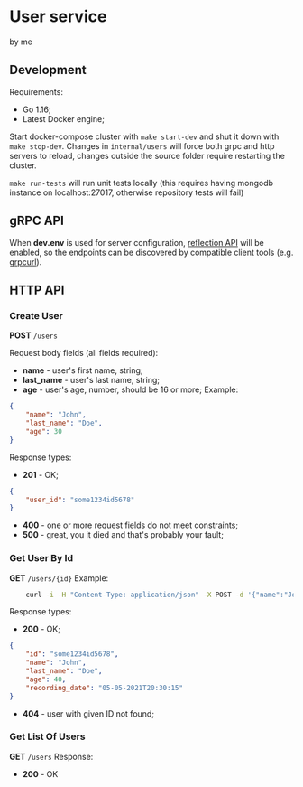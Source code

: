 # User service
by me

## Development
Requirements:
- Go 1.16;
- Latest Docker engine;

Start docker-compose cluster with `make start-dev` and shut it down with `make stop-dev`. Changes in `internal/users` will force both grpc and http servers to reload, changes outside the source folder require restarting the cluster.

`make run-tests` will run unit tests locally (this requires having mongodb instance on localhost:27017, otherwise repository tests will fail)

## gRPC API
When **dev.env** is used for server configuration, [reflection API](https://github.com/grpc/grpc/blob/master/doc/server-reflection.md) will be enabled, so the endpoints can be discovered by compatible client tools (e.g. [grpcurl](https://github.com/fullstorydev/grpcurl)).

## HTTP API
### Create User
**POST** `/users`

Request body fields (all fields required):
- **name** - user's first name, string;
- **last_name** - user's last name, string;
- **age** - user's age, number, should be 16 or more;
Example:
```json
{
    "name": "John",
    "last_name": "Doe",
    "age": 30
}
```
Response types:
- **201** - OK;
```json
{
    "user_id": "some1234id5678"
}
```
- **400** - one or more request fields do not meet constraints;
- **500** - great, you it died and that's probably your fault;

### Get User By Id
**GET** `/users/{id}`
Example:
```sh
    curl -i -H "Content-Type: application/json" -X POST -d '{"name":"John","lastName":"Doe","age":40}' localhost:8080/users
```
Response types:
- **200** - OK;
```json
{
    "id": "some1234id5678",
    "name": "John",
    "last_name": "Doe",
    "age": 40,
    "recording_date": "05-05-2021T20:30:15"
}
```
- **404** - user with given ID not found;


### Get List Of Users
**GET** `/users`
Response:
- **200** - OK

